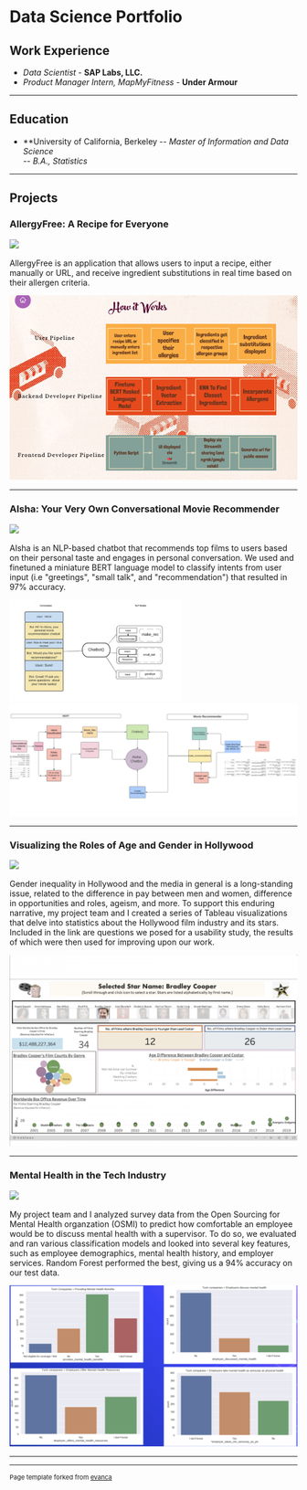 # Data Science Portfolio

## Work Experience
- _Data Scientist_ - **SAP Labs, LLC.**
- _Product Manager Intern, MapMyFitness_ - **Under Armour**

---

## Education
- **University of California, Berkeley
-- _Master of Information and Data Science_ 			      		        
-- _B.A., Statistics_ 

---

## Projects

### AllergyFree: A Recipe for Everyone
[![](https://img.shields.io/badge/Wix-View%20on%20Wix-blueviolet?logo=Wix)](https://anushmo.wixsite.com/allergyfree)

AllergyFree is an application that allows users to input a recipe, either manually or URL, and receive ingredient substitutions in real time based on their allergen criteria. 

 <img src="images/Screenshot 2023-06-10 at 6.57.30 PM.png?raw=true"/> 



---
### AIsha: Your Very Own Conversational Movie Recommender

[![](https://img.shields.io/badge/Github-View%20Paper%20on%20Github-blueviolet?logo=Github)](https://github.com/anj1420/portfolio/blob/main/AIsha_Final_Paper_Mohan_Unnithan.pdf)

AIsha is an NLP-based chatbot that recommends top films to users based on their personal taste and engages in personal conversation. We used and finetuned a miniature BERT language model to classify intents from user input (i.e "greetings", "small talk", and "recommendation") that resulted in 97% accuracy. 

<img src="images/aisha project pic.png?raw=true" width='300'/> <img src="images/aisha chatbot pic better.png?raw=true" width='800'/>

---
### Visualizing the Roles of Age and Gender in Hollywood

[![](https://img.shields.io/badge/Observable-View%20on%20Observable-blueviolet?logo=Observable)](https://observablehq.com/@berkeleyvis/film-industry-dashboard-usability-study)

Gender inequality in Hollywood and the media in general is a long-standing issue, related to the difference in pay between men and women, difference in opportunities and roles, ageism, and more. To support this enduring narrative, my project team and I created a series of Tableau visualizations that delve into statistics about the Hollywood film industry and its stars. Included in the link are questions we posed for a usability study, the results of which were then used for improving upon our work.

<img src="images/hollywood dashboard.png?raw=true"/>


---
### Mental Health in the Tech Industry

[![](https://img.shields.io/badge/Github-View%20on%20Github-blueviolet?logo=Github)](https://github.com/anj1420/portfolio/tree/main/Mental%20Health%20in%20Tech)

My project team and I analyzed survey data from the Open Sourcing for Mental Health organzation (OSMI) to predict how comfortable an employee would be to discuss mental health with a supervisor. To do so, we evaluated and ran various classification models and looked into several key features, such as employee demographics, mental health history, and employer services. Random Forest performed the best, giving us a 94% accuracy on our test data.

<img src="images/mental health eda.png?raw=true"/>




---




---
<p style="font-size:11px">Page template forked from <a href="https://github.com/evanca/quick-portfolio">evanca</a></p>
<!-- Remove above link if you don't want to attibute -->
